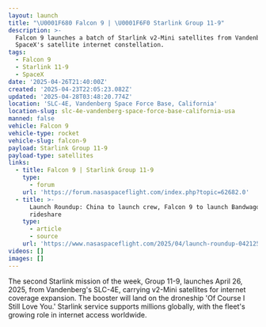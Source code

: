 ```yaml
---
layout: launch
title: "\U0001F680 Falcon 9 | \U0001F6F0 Starlink Group 11-9"
description: >-
  Falcon 9 launches a batch of Starlink v2-Mini satellites from Vandenberg for
  SpaceX's satellite internet constellation.
tags:
  - Falcon 9
  - Starlink 11-9
  - SpaceX
date: '2025-04-26T21:40:00Z'
created: '2025-04-23T22:05:23.082Z'
updated: '2025-04-28T03:48:20.774Z'
location: 'SLC-4E, Vandenberg Space Force Base, California'
location-slug: slc-4e-vandenberg-space-force-base-california-usa
manned: false
vehicle: Falcon 9
vehicle-type: rocket
vehicle-slug: falcon-9
payload: Starlink Group 11-9
payload-type: satellites
links:
  - title: Falcon 9 | Starlink Group 11-9
    type:
      - forum
    url: 'https://forum.nasaspaceflight.com/index.php?topic=62682.0'
  - title: >-
      Launch Roundup: China to launch crew, Falcon 9 to launch Bandwagon
      rideshare
    type:
      - article
      - source
    url: 'https://www.nasaspaceflight.com/2025/04/launch-roundup-042125/'
videos: []
images: []
---
```

The second Starlink mission of the week, Group 11-9, launches April 26, 2025, from Vandenberg's SLC-4E, carrying v2-Mini satellites for internet coverage expansion. The booster will land on the droneship 'Of Course I Still Love You.' Starlink service supports millions globally, with the fleet's growing role in internet access worldwide.

